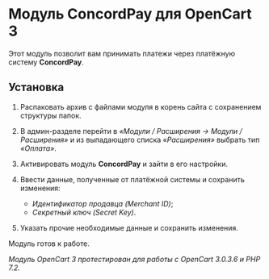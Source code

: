 # Модуль ConcordPay для OpenCart 3

Этот модуль позволит вам принимать платежи через платёжную систему **ConcordPay**.

## Установка

1. Распаковать архив с файлами модуля в корень сайта с сохранением структуры папок.
2. В админ-разделе перейти в *«Модули / Расширения -> Модули / Расширения»* и из выпадающего списка *«Расширения»* выбрать тип *«Оплата»*.
3. Активировать модуль **ConcordPay** и зайти в его настройки.
4. Ввести данные, полученные от платёжной системы и сохранить изменения:
   - *Идентификатор продавца (Merchant ID)*;
   - *Секретный ключ (Secret Key)*.

5. Указать прочие необходимые данные и сохранить изменения.

Модуль готов к работе.

*Модуль OpenCart 3 протестирован для работы с OpenCart 3.0.3.6 и PHP 7.2.*
       
